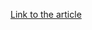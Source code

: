 [Link to the article](https://researchcenter.paloaltonetworks.com/2018/01/unit42-vermin-quasar-rat-custom-malware-used-ukraine/)

